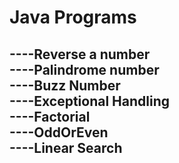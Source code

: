 # Java Programs
----Reverse a number<br>
----Palindrome number<br>
----Buzz Number<br>
----Exceptional Handling<br>
----Factorial <br>
----OddOrEven<br>
----Linear Search<br>
-----

